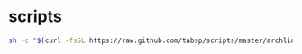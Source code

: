 # scripts

```bash
sh -c "$(curl -fsSL https://raw.github.com/tabsp/scripts/master/archlinux-setup.sh)"
```

